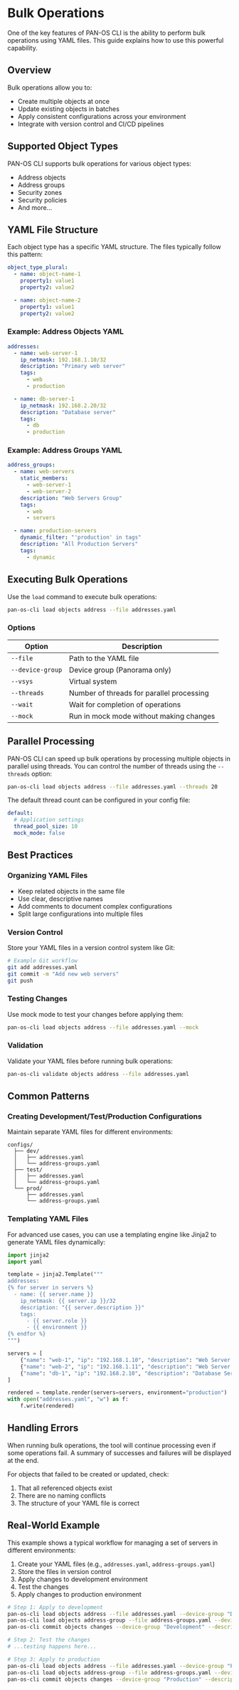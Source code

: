 # Bulk Operations

One of the key features of PAN-OS CLI is the ability to perform bulk operations using YAML files. This guide explains how to use this powerful capability.

## Overview

Bulk operations allow you to:

- Create multiple objects at once
- Update existing objects in batches
- Apply consistent configurations across your environment
- Integrate with version control and CI/CD pipelines

## Supported Object Types

PAN-OS CLI supports bulk operations for various object types:

- Address objects
- Address groups
- Security zones
- Security policies
- And more...

## YAML File Structure

Each object type has a specific YAML structure. The files typically follow this pattern:

```yaml
object_type_plural:
  - name: object-name-1
    property1: value1
    property2: value2

  - name: object-name-2
    property1: value1
    property2: value2
```

### Example: Address Objects YAML

```yaml
addresses:
  - name: web-server-1
    ip_netmask: 192.168.1.10/32
    description: "Primary web server"
    tags:
      - web
      - production

  - name: db-server-1
    ip_netmask: 192.168.2.20/32
    description: "Database server"
    tags:
      - db
      - production
```

### Example: Address Groups YAML

```yaml
address_groups:
  - name: web-servers
    static_members:
      - web-server-1
      - web-server-2
    description: "Web Servers Group"
    tags:
      - web
      - servers

  - name: production-servers
    dynamic_filter: "'production' in tags"
    description: "All Production Servers"
    tags:
      - dynamic
```

## Executing Bulk Operations

Use the `load` command to execute bulk operations:

```bash
pan-os-cli load objects address --file addresses.yaml
```

### Options

| Option | Description |
|--------|-------------|
| `--file` | Path to the YAML file |
| `--device-group` | Device group (Panorama only) |
| `--vsys` | Virtual system |
| `--threads` | Number of threads for parallel processing |
| `--wait` | Wait for completion of operations |
| `--mock` | Run in mock mode without making changes |

## Parallel Processing

PAN-OS CLI can speed up bulk operations by processing multiple objects in parallel using threads. You can control the number of threads using the `--threads` option:

```bash
pan-os-cli load objects address --file addresses.yaml --threads 20
```

The default thread count can be configured in your config file:

```yaml
default:
  # Application settings
  thread_pool_size: 10
  mock_mode: false
```

## Best Practices

### Organizing YAML Files

- Keep related objects in the same file
- Use clear, descriptive names
- Add comments to document complex configurations
- Split large configurations into multiple files

### Version Control

Store your YAML files in a version control system like Git:

```bash
# Example Git workflow
git add addresses.yaml
git commit -m "Add new web servers"
git push
```

### Testing Changes

Use mock mode to test your changes before applying them:

```bash
pan-os-cli load objects address --file addresses.yaml --mock
```

### Validation

Validate your YAML files before running bulk operations:

```bash
pan-os-cli validate objects address --file addresses.yaml
```

## Common Patterns

### Creating Development/Test/Production Configurations

Maintain separate YAML files for different environments:

```text
configs/
  ├── dev/
  │   ├── addresses.yaml
  │   └── address-groups.yaml
  ├── test/
  │   ├── addresses.yaml
  │   └── address-groups.yaml
  └── prod/
      ├── addresses.yaml
      └── address-groups.yaml
```

### Templating YAML Files

For advanced use cases, you can use a templating engine like Jinja2 to generate YAML files dynamically:

```python
import jinja2
import yaml

template = jinja2.Template("""
addresses:
{% for server in servers %}
  - name: {{ server.name }}
    ip_netmask: {{ server.ip }}/32
    description: "{{ server.description }}"
    tags:
      - {{ server.role }}
      - {{ environment }}
{% endfor %}
""")

servers = [
    {"name": "web-1", "ip": "192.168.1.10", "description": "Web Server 1", "role": "web"},
    {"name": "web-2", "ip": "192.168.1.11", "description": "Web Server 2", "role": "web"},
    {"name": "db-1", "ip": "192.168.2.10", "description": "Database Server", "role": "db"}
]

rendered = template.render(servers=servers, environment="production")
with open("addresses.yaml", "w") as f:
    f.write(rendered)
```

## Handling Errors

When running bulk operations, the tool will continue processing even if some operations fail. A summary of successes and failures will be displayed at the end.

For objects that failed to be created or updated, check:

1. That all referenced objects exist
2. There are no naming conflicts
3. The structure of your YAML file is correct

## Real-World Example

This example shows a typical workflow for managing a set of servers in different environments:

1. Create your YAML files (e.g., `addresses.yaml`, `address-groups.yaml`)
2. Store the files in version control
3. Apply changes to development environment
4. Test the changes
5. Apply changes to production environment

```bash
# Step 1: Apply to development
pan-os-cli load objects address --file addresses.yaml --device-group "Development"
pan-os-cli load objects address-group --file address-groups.yaml --device-group "Development"
pan-os-cli commit objects changes --device-group "Development" --description "Add new web servers"

# Step 2: Test the changes
# ...testing happens here...

# Step 3: Apply to production
pan-os-cli load objects address --file addresses.yaml --device-group "Production"
pan-os-cli load objects address-group --file address-groups.yaml --device-group "Production"
pan-os-cli commit objects changes --device-group "Production" --description "Add new web servers"
